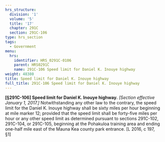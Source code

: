 ```yaml
---
hrs_structure:
  division: '1'
  volume: '5'
  title: '17'
  chapter: 291C
  section: 291C-106
type: hrs_section
tags:
  - Government
menu:
  hrs:
    identifier: HRS_0291C-0106
    parent: HRS0291C
    name: 291C-106 Speed limit for Daniel K. Inouye highway
weight: 48380
title: Speed limit for Daniel K. Inouye highway
full_title: 291C-106 Speed limit for Daniel K. Inouye highway
---
```

**[§291C-106] Speed limit for Daniel K. Inouye highway.** _[Section effective January 1, 2017.]_ Notwithstanding any other law to the contrary, the speed limit for the Daniel K. Inouye highway shall be sixty miles per hour beginning at mile marker 12; provided that the speed limit shall be forty-five miles per hour or any other speed limit as determined pursuant to sections 291C-102, 291C-104, or 291C-105, beginning at the Pohakuloa training area and ending one-half mile east of the Mauna Kea county park entrance. [L 2016, c 197, §1]